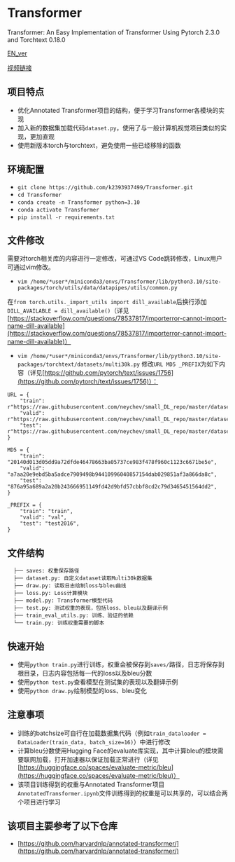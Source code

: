 # Transformer
Transformer: An Easy Implementation of Transformer Using Pytorch 2.3.0 and Torchtext 0.18.0

[EN_ver](README_EN.md)

[视频链接](https://www.bilibili.com/video/BV1ZPepeMER9)

## 项目特点
- 优化Annotated Transformer项目的结构，便于学习Transformer各模块的实现
- 加入新的数据集加载代码`dataset.py`，使用了与一般计算机视觉项目类似的实现，更加直观
- 使用新版本torch与torchtext，避免使用一些已经移除的函数

## 环境配置
- `git clone https://github.com/k2393937499/Transformer.git`
- `cd Transformer`
- `conda create -n Transformer python=3.10`
- `conda activate Transformer`
- `pip install -r requirements.txt`

## 文件修改
需要对torch相关库的内容进行一定修改，可通过VS Code跳转修改，Linux用户可通过vim修改。
- `vim /home/*user*/miniconda3/envs/Transformer/lib/python3.10/site-packages/torch/utils/data/datapipes/utils/common.py`

在`from torch.utils._import_utils import dill_available`后换行添加`DILL_AVAILABLE = dill_available()`（详见[https://stackoverflow.com/questions/78537817/importerror-cannot-import-name-dill-available](https://stackoverflow.com/questions/78537817/importerror-cannot-import-name-dill-available)）
- `vim /home/*user*/miniconda3/envs/Transformer/lib/python3.10/site-packages/torchtext/datasets/multi30k.py`
修改`URL MD5 _PREFIX`为如下内容（详见[https://github.com/pytorch/text/issues/1756](https://github.com/pytorch/text/issues/1756)）：

```
URL = {
    "train": r"https://raw.githubusercontent.com/neychev/small_DL_repo/master/datasets/Multi30k/training.tar.gz",
    "valid": r"https://raw.githubusercontent.com/neychev/small_DL_repo/master/datasets/Multi30k/validation.tar.gz",
    "test": r"https://raw.githubusercontent.com/neychev/small_DL_repo/master/datasets/Multi30k/mmt_task1_test2016.tar.gz",
}

MD5 = {
    "train": "20140d013d05dd9a72dfde46478663ba05737ce983f478f960c1123c6671be5e",
    "valid": "a7aa20e9ebd5ba5adce7909498b94410996040857154dab029851af3a866da8c",
    "test": "876a95a689a2a20b243666951149fd42d9bfd57cbbf8cd2c79d3465451564dd2",
}

_PREFIX = {
    "train": "train",
    "valid": "val",
    "test": "test2016",
}
```

## 文件结构
```
  ├── saves: 权重保存路径
  ├── dataset.py: 自定义dataset读取Multi30k数据集
  ├── draw.py: 读取日志绘制loss与bleu曲线
  ├── loss.py: Loss计算模块
  ├── model.py: Transformer模型代码
  ├── test.py: 测试权重的表现，包括loss、bleu以及翻译示例
  ├── train_eval_utils.py: 训练、验证的依赖
  └── train.py: 训练权重需要的脚本
```

## 快速开始
- 使用`python train.py`进行训练，权重会被保存到`saves/`路径，日志将保存到根目录，日志内容包括每一代的loss以及bleu分数
- 使用`python test.py`查看模型在测试集的表现以及翻译示例
- 使用`python draw.py`绘制模型的loss、bleu变化

## 注意事项
- 训练的batchsize可自行在加载数据集代码（例如`train_dataloader = DataLoader(train_data, batch_size=16)`）中进行修改
- 计算bleu分数使用Hugging Face的evaluate库实现，其中计算bleu的模块需要联网加载，打开加速器以保证加载正常进行（详见[https://huggingface.co/spaces/evaluate-metric/bleu](https://huggingface.co/spaces/evaluate-metric/bleu)）
- 该项目训练得到的权重与Annotated Transformer项目`AnnotatedTransformer.ipynb`文件训练得到的权重是可以共享的，可以结合两个项目进行学习

## 该项目主要参考了以下仓库
- [https://github.com/harvardnlp/annotated-transformer/](https://github.com/harvardnlp/annotated-transformer/)
